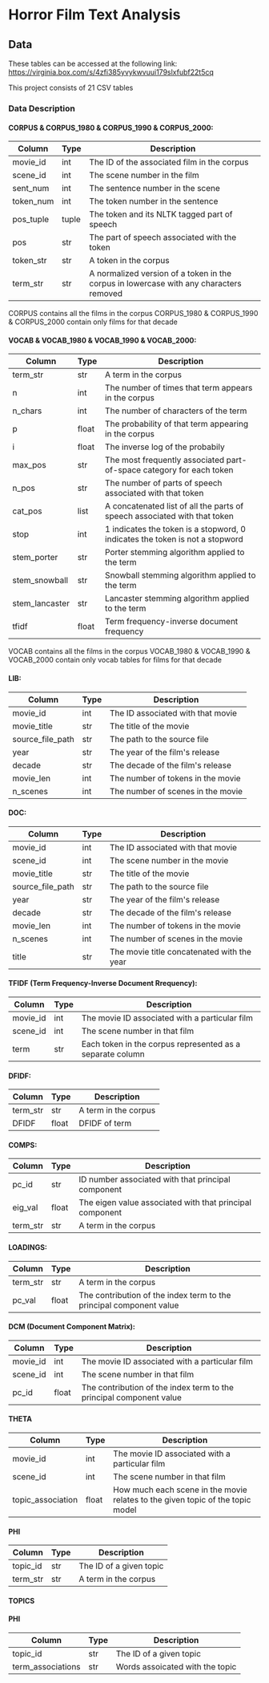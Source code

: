 # Horror Film Text Analysis

## Data

These tables can be accessed at the following link: https://virginia.box.com/s/4zfi385yvykwvuui179slxfubf22t5cq

This project consists of 21 CSV tables

### Data Description

#### CORPUS & CORPUS_1980 & CORPUS_1990 & CORPUS_2000:

| Column    | Type  | Description                                                                            |
|-----------|-------|----------------------------------------------------------------------------------------|
| movie_id  | int   | The ID of the associated film in the corpus                                            |
| scene_id  | int   | The scene number in the film                                                           |
| sent_num  | int   | The sentence number in the scene                                                       |
| token_num | int   | The token number in the sentence                                                       |
| pos_tuple | tuple | The token and its NLTK tagged part of speech                                           |
| pos       | str   | The part of speech associated with the token                                           |
| token_str | str   | A token in the corpus                                                                  |
| term_str  | str   | A normalized version of a token in the corpus in lowercase with any characters removed |

CORPUS contains all the films in the corpus
CORPUS_1980 & CORPUS_1990 & CORPUS_2000 contain only films for that decade

#### VOCAB & VOCAB_1980 & VOCAB_1990 & VOCAB_2000:

| Column         | Type  | Description                                                                  |
|----------------|-------|------------------------------------------------------------------------------|
| term_str       | str   | A term in the corpus                                                         |
| n              | int   | The number of times that term appears in the corpus                          |
| n_chars        | int   | The number of characters of the term                                         |
| p              | float | The probability of that term appearing in the corpus                         |
| i              | float | The inverse log of the probabily                                             |
| max_pos        | str   | The most frequently associated part-of-space category for each token         |
| n_pos          | str   | The number of parts of speech associated with that token                     |
| cat_pos        | list  | A concatenated list of all the parts of speech associated with that token    |
| stop           | int   | 1 indicates the token is a stopword, 0 indicates the token is not a stopword |
| stem_porter    | str   | Porter stemming algorithm applied to the term                                |
| stem_snowball  | str   | Snowball stemming algorithm applied to the term                              |
| stem_lancaster | str   | Lancaster stemming algorithm applied to the term                             |
| tfidf          | float | Term frequency-inverse document frequency                                    |

VOCAB contains all the films in the corpus
VOCAB_1980 & VOCAB_1990 & VOCAB_2000 contain only vocab tables for films for that decade


#### LIB:

| Column           | Type | Description                       |
|------------------|------|-----------------------------------|
| movie_id         | int  | The ID associated with that movie |
| movie_title      | str  | The title of the movie            |
| source_file_path | str  | The path to the source file       |
| year             | str  | The year of the film's release    |
| decade           | str  | The decade of the film's release  |
| movie_len        | int  | The number of tokens in the movie |
| n_scenes         | int  | The number of scenes in the movie |

#### DOC:

| Column           | Type | Description                                |
|------------------|------|--------------------------------------------|
| movie_id         | int  | The ID associated with that movie          |
| scene_id         | int  | The scene number in the movie              |
| movie_title      | str  | The title of the movie                     |
| source_file_path | str  | The path to the source file                |
| year             | str  | The year of the film's release             |
| decade           | str  | The decade of the film's release           |
| movie_len        | int  | The number of tokens in the movie          |
| n_scenes         | int  | The number of scenes in the movie          |
| title            | str  | The movie title concatenated with the year |


#### TFIDF (Term Frequency-Inverse Document Rrequency):

| Column   | Type | Description                                               |
|----------|------|-----------------------------------------------------------|
| movie_id | int  | The movie ID associated with a particular film            |
| scene_id | int  | The scene number in that film                             |
| term     | str  | Each token in the corpus represented as a separate column |

#### DFIDF:

| Column   | Type  | Description          |
|----------|-------|----------------------|
| term_str | str   | A term in the corpus |
| DFIDF    | float | DFIDF of term        |

#### COMPS:

| Column   | Type  | Description                                              |
|----------|-------|----------------------------------------------------------|
| pc_id    | str   | ID number associated with that principal component       |
| eig_val  | float | The eigen value associated with that principal component |
| term_str | str   | A term in the corpus                                     |

#### LOADINGS:

| Column   | Type  | Description                                                         |
|----------|-------|---------------------------------------------------------------------|
| term_str | str   | A term in the corpus                                                |
| pc_val   | float | The contribution of the index term to the principal component value |

#### DCM (Document Component Matrix):

| Column   | Type  | Description                                                         |
|----------|-------|---------------------------------------------------------------------|
| movie_id | int   | The movie ID associated with a particular film                      |
| scene_id | int   | The scene number in that film                                       |
| pc_id    | float | The contribution of the index term to the principal component value |

#### THETA

| Column            | Type  | Description                                                                    |
|-------------------|-------|--------------------------------------------------------------------------------|
| movie_id          | int   | The movie ID associated with a particular film                                 |
| scene_id          | int   | The scene number in that film                                                  |
| topic_association | float | How much each scene in the movie relates to the given topic of the topic model |

#### PHI

| Column   | Type | Description             |
|----------|------|-------------------------|
| topic_id | str  | The ID of a given topic |
| term_str | str  | A term in the corpus    |

#### TOPICS
#### PHI

| Column   | Type | Description             |
|----------|------|-------------------------|
| topic_id | str  | The ID of a given topic |
| term_associations | str  | Words assoicated with the topic   |
